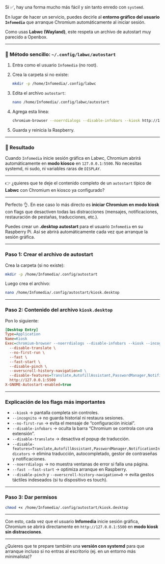 Sí ✅, hay una forma mucho más fácil y sin tanto enredo con `systemd`.

En lugar de hacer un servicio, puedes decirle al **entorno gráfico del usuario `Infomedia`** que arranque Chromium automáticamente al iniciar sesión.

Como usas **Labwc (Wayland)**, este respeta un archivo de autostart muy parecido a Openbox.

---

### 🔧 Método sencillo: `~/.config/labwc/autostart`

1. Entra como el usuario `Infomedia` (no root).
2. Crea la carpeta si no existe:

   ```bash
   mkdir -p /home/Infomedia/.config/labwc
   ```
3. Edita el archivo `autostart`:

   ```bash
   nano /home/Infomedia/.config/labwc/autostart
   ```
4. Agrega esta línea:

   ```bash
   chromium-browser --noerrdialogs --disable-infobars --kiosk http://127.0.0.1:5500 &
   ```
5. Guarda y reinicia la Raspberry.

---

### 🚀 Resultado

Cuando `Infomedia` inicie sesión gráfica en Labwc, Chromium abrirá automáticamente en **modo kiosco** en `127.0.0.1:5500`.
No necesitas systemd, ni sudo, ni variables raras de `DISPLAY`.

---

👉 ¿quieres que te deje el contenido completo de un `autostart` típico de **Labwc** con Chromium en kiosco ya configurado?

---


Perfecto 👌.
En ese caso lo más directo es **iniciar Chromium en modo kiosk** con flags que desactiven todas las distracciones (mensajes, notificaciones, restauración de pestañas, traducciones, etc.).

Puedes crear un **.desktop autostart** para el usuario `Infomedia` en su Raspberry Pi. Así se abrirá automáticamente cada vez que arranque la sesión gráfica.

---

### Paso 1: Crear el archivo de autostart

Crea la carpeta (si no existe):

```bash
mkdir -p /home/Infomedia/.config/autostart
```

Luego crea el archivo:

```bash
nano /home/Infomedia/.config/autostart/kiosk.desktop
```

---

### Paso 2: Contenido del archivo `kiosk.desktop`

Pon lo siguiente:

```ini
[Desktop Entry]
Type=Application
Name=Kiosk
Exec=chromium-browser --noerrdialogs --disable-infobars --kiosk --incognito \
  --disable-translate \
  --no-first-run \
  --fast \
  --fast-start \
  --disable-pinch \
  --overscroll-history-navigation=0 \
  --disable-features=Translate,AutofillAssistant,PasswordManager,NotificationIndicators \
  http://127.0.0.1:5500
X-GNOME-Autostart-enabled=true
```

---

### Explicación de los flags más importantes

* `--kiosk` → pantalla completa sin controles.
* `--incognito` → no guarda historial ni restaura sesiones.
* `--no-first-run` → evita el mensaje de “configuración inicial”.
* `--disable-infobars` → oculta la barra “Chromium se controla con una extensión”.
* `--disable-translate` → desactiva el popup de traducción.
* `--disable-features=Translate,AutofillAssistant,PasswordManager,NotificationIndicators` → elimina traducción, autocompletado, gestor de contraseñas y notificaciones.
* `--noerrdialogs` → no muestra ventanas de error si falla una página.
* `--fast --fast-start` → optimiza arranque en Raspberry.
* `--disable-pinch` y `--overscroll-history-navigation=0` → evita gestos táctiles indeseados (si tu dispositivo es touch).

---

### Paso 3: Dar permisos

```bash
chmod +x /home/Infomedia/.config/autostart/kiosk.desktop
```

---

Con esto, cada vez que el usuario **Infomedia** inicie sesión gráfica, Chromium se abrirá directamente en `http://127.0.0.1:5500` en **modo kiosk sin distracciones**.

---

¿Quieres que te prepare también una **versión con systemd** para que arranque incluso si no entras al escritorio (ej. en un entorno más minimalista)?

